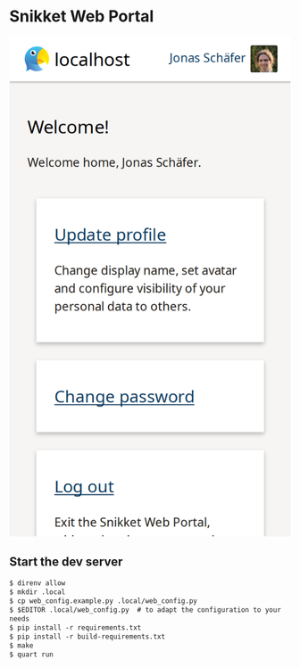 # Snikket Web Portal

![Screenshot of the app](docs/readme-screenshot.png)

## Start the dev server

```console
$ direnv allow
$ mkdir .local
$ cp web_config.example.py .local/web_config.py
$ $EDITOR .local/web_config.py  # to adapt the configuration to your needs
$ pip install -r requirements.txt
$ pip install -r build-requirements.txt
$ make
$ quart run
```
